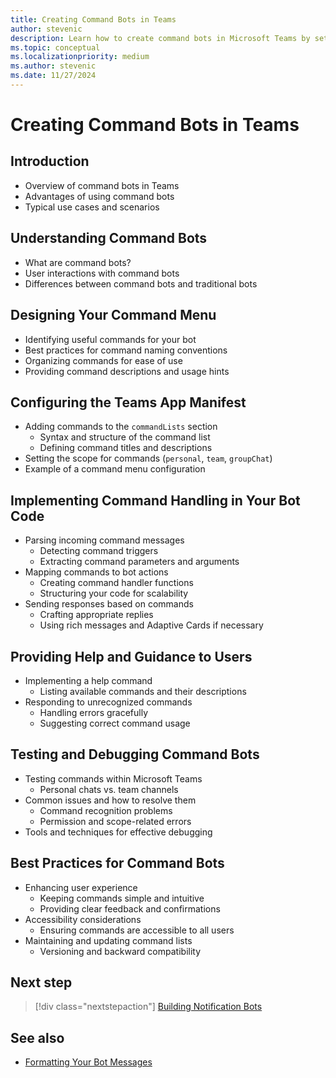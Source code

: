 ```yaml
---
title: Creating Command Bots in Teams
author: stevenic
description: Learn how to create command bots in Microsoft Teams by setting up a command menu and handling commands in your bot code.
ms.topic: conceptual
ms.localizationpriority: medium
ms.author: stevenic
ms.date: 11/27/2024
---
```


# Creating Command Bots in Teams

## Introduction

- Overview of command bots in Teams
- Advantages of using command bots
- Typical use cases and scenarios

## Understanding Command Bots

- What are command bots?
- User interactions with command bots
- Differences between command bots and traditional bots

## Designing Your Command Menu

- Identifying useful commands for your bot
- Best practices for command naming conventions
- Organizing commands for ease of use
- Providing command descriptions and usage hints

## Configuring the Teams App Manifest

- Adding commands to the `commandLists` section
  - Syntax and structure of the command list
  - Defining command titles and descriptions
- Setting the scope for commands (`personal`, `team`, `groupChat`)
- Example of a command menu configuration

## Implementing Command Handling in Your Bot Code

- Parsing incoming command messages
  - Detecting command triggers
  - Extracting command parameters and arguments
- Mapping commands to bot actions
  - Creating command handler functions
  - Structuring your code for scalability
- Sending responses based on commands
  - Crafting appropriate replies
  - Using rich messages and Adaptive Cards if necessary

## Providing Help and Guidance to Users

- Implementing a help command
  - Listing available commands and their descriptions
- Responding to unrecognized commands
  - Handling errors gracefully
  - Suggesting correct command usage

## Testing and Debugging Command Bots

- Testing commands within Microsoft Teams
  - Personal chats vs. team channels
- Common issues and how to resolve them
  - Command recognition problems
  - Permission and scope-related errors
- Tools and techniques for effective debugging

## Best Practices for Command Bots

- Enhancing user experience
  - Keeping commands simple and intuitive
  - Providing clear feedback and confirmations
- Accessibility considerations
  - Ensuring commands are accessible to all users
- Maintaining and updating command lists
  - Versioning and backward compatibility

## Next step

> [!div class="nextstepaction"]
> [Building Notification Bots](building-notification-bots.md)

## See also

- [Formatting Your Bot Messages](../bot-fundamentals/formatting-your-bot-messages.md)